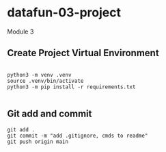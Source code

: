 # datafun-03-project
Module 3

## Create Project Virtual Environment
```shell

python3 -m venv .venv
source .venv/bin/activate
python3 -m pip install -r requirements.txt


```

## Git add and commit 

```shell
git add .
git commit -m "add .gitignore, cmds to readme"
git push origin main
```